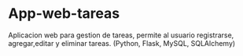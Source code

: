 # App-web-tareas
Aplicacion web para gestion de tareas, permite al usuario registrarse, agregar,editar y eliminar tareas.
(Python, Flask, MySQL, SQLAlchemy)





